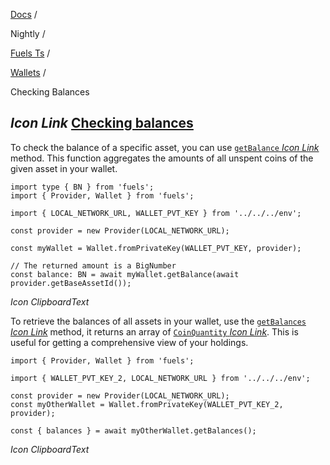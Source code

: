 [Docs](https://docs.fuel.network/) /

Nightly  /

[Fuels Ts](https://docs.fuel.network/docs/nightly/fuels-ts/) /

[Wallets](https://docs.fuel.network/docs/nightly/fuels-ts/wallets/) /

Checking Balances

## _Icon Link_ [Checking balances](https://docs.fuel.network/docs/nightly/fuels-ts/wallets/checking-balances/\#checking-balances)

To check the balance of a specific asset, you can use [`getBalance` _Icon Link_](https://fuels-ts-docs-api-nightly.vercel.app/classes/_fuel_ts_account.Account.html#getBalance) method. This function aggregates the amounts of all unspent coins of the given asset in your wallet.

```fuel_Box fuel_Box-idXKMmm-css
import type { BN } from 'fuels';
import { Provider, Wallet } from 'fuels';

import { LOCAL_NETWORK_URL, WALLET_PVT_KEY } from '../../../env';

const provider = new Provider(LOCAL_NETWORK_URL);

const myWallet = Wallet.fromPrivateKey(WALLET_PVT_KEY, provider);

// The returned amount is a BigNumber
const balance: BN = await myWallet.getBalance(await provider.getBaseAssetId());

```

_Icon ClipboardText_

To retrieve the balances of all assets in your wallet, use the [`getBalances` _Icon Link_](https://fuels-ts-docs-api-nightly.vercel.app/classes/_fuel_ts_account.Account.html#getBalances) method, it returns an array of [`CoinQuantity` _Icon Link_](https://fuels-ts-docs-api-nightly.vercel.app/types/_fuel_ts_account.CoinQuantity.html). This is useful for getting a comprehensive view of your holdings.

```fuel_Box fuel_Box-idXKMmm-css
import { Provider, Wallet } from 'fuels';

import { WALLET_PVT_KEY_2, LOCAL_NETWORK_URL } from '../../../env';

const provider = new Provider(LOCAL_NETWORK_URL);
const myOtherWallet = Wallet.fromPrivateKey(WALLET_PVT_KEY_2, provider);

const { balances } = await myOtherWallet.getBalances();
```

_Icon ClipboardText_